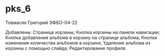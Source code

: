 # pks_6

Товмасян Григорий ЭФБО-04-22

Добавлены: 
Страница корзины; 
Кнопка корзины на панели навигации; 
Кнопка добавления альбома в корзину на странице альбома;
Кнопки изменения количества альбомов в корзине;
Удаление альбома из корзины с помощью слайда;
Редактирование профиля.



